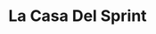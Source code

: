 ---
title: "La Casa Del Sprint"
url: /barrios-unidos/la-casa-del-sprint/
shop: piezas de automóviles
---